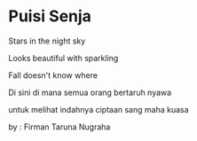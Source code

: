 # Puisi Senja

Stars in the night sky

Looks beautiful with sparkling

Fall doesn't know where

Di sini di mana semua orang bertaruh nyawa 

untuk melihat indahnya ciptaan sang maha kuasa

by : Firman Taruna Nugraha
